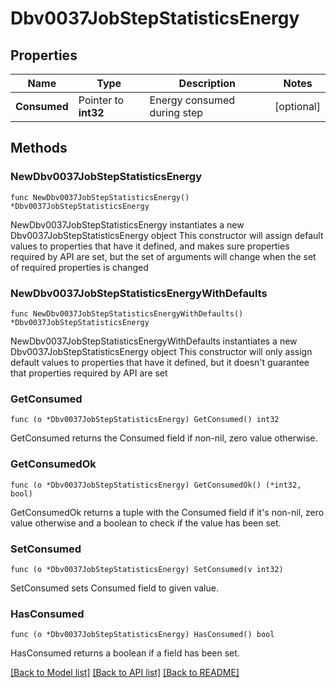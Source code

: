 # Dbv0037JobStepStatisticsEnergy

## Properties

Name | Type | Description | Notes
------------ | ------------- | ------------- | -------------
**Consumed** | Pointer to **int32** | Energy consumed during step | [optional] 

## Methods

### NewDbv0037JobStepStatisticsEnergy

`func NewDbv0037JobStepStatisticsEnergy() *Dbv0037JobStepStatisticsEnergy`

NewDbv0037JobStepStatisticsEnergy instantiates a new Dbv0037JobStepStatisticsEnergy object
This constructor will assign default values to properties that have it defined,
and makes sure properties required by API are set, but the set of arguments
will change when the set of required properties is changed

### NewDbv0037JobStepStatisticsEnergyWithDefaults

`func NewDbv0037JobStepStatisticsEnergyWithDefaults() *Dbv0037JobStepStatisticsEnergy`

NewDbv0037JobStepStatisticsEnergyWithDefaults instantiates a new Dbv0037JobStepStatisticsEnergy object
This constructor will only assign default values to properties that have it defined,
but it doesn't guarantee that properties required by API are set

### GetConsumed

`func (o *Dbv0037JobStepStatisticsEnergy) GetConsumed() int32`

GetConsumed returns the Consumed field if non-nil, zero value otherwise.

### GetConsumedOk

`func (o *Dbv0037JobStepStatisticsEnergy) GetConsumedOk() (*int32, bool)`

GetConsumedOk returns a tuple with the Consumed field if it's non-nil, zero value otherwise
and a boolean to check if the value has been set.

### SetConsumed

`func (o *Dbv0037JobStepStatisticsEnergy) SetConsumed(v int32)`

SetConsumed sets Consumed field to given value.

### HasConsumed

`func (o *Dbv0037JobStepStatisticsEnergy) HasConsumed() bool`

HasConsumed returns a boolean if a field has been set.


[[Back to Model list]](../README.md#documentation-for-models) [[Back to API list]](../README.md#documentation-for-api-endpoints) [[Back to README]](../README.md)


